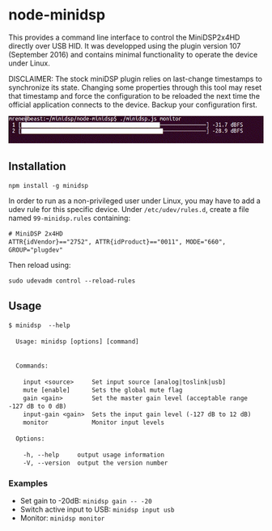 # node-minidsp
This provides a command line interface to control the MiniDSP2x4HD directly over USB HID. It was developped using the plugin version 107 (September 2016) and contains minimal functionality to operate the device under Linux.

DISCLAIMER: The stock miniDSP plugin relies on last-change timestamps to synchronize its state. Changing some properties through this tool may reset that timestamp and force the configuration to be reloaded the next time the official application connects to the device. Backup your configuration first.

![demo](./demo.gif)

## Installation
```
npm install -g minidsp
```

In order to run as a non-privileged user under Linux, you may have to add a udev rule for this specific device. Under `/etc/udev/rules.d`, create a file named `99-minidsp.rules` containing:

```
# MiniDSP 2x4HD
ATTR{idVendor}=="2752", ATTR{idProduct}=="0011", MODE="660", GROUP="plugdev"
```

Then reload using:

```
sudo udevadm control --reload-rules
```


## Usage
```
$ minidsp  --help

  Usage: minidsp [options] [command]


  Commands:

    input <source>     Set input source [analog|toslink|usb]
    mute [enable]      Sets the global mute flag
    gain <gain>        Set the master gain level (acceptable range -127 dB to 0 dB)
    input-gain <gain>  Sets the input gain level (-127 dB to 12 dB)
    monitor            Monitor input levels

  Options:

    -h, --help     output usage information
    -V, --version  output the version number
```


### Examples

* Set gain to -20dB: `minidsp gain -- -20`
* Switch active input to USB: `minidsp input usb`
* Monitor: `minidsp monitor`


